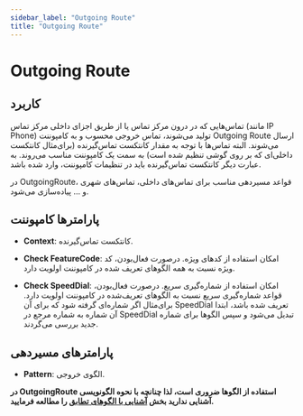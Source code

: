 ```yaml
---
sidebar_label: "Outgoing Route"
title: "Outgoing Route"
---
```



# Outgoing Route

## کاربرد

تماس‌‌هایی که در درون مرکز تماس یا از طریق اجزای داخلی مرکز تماس (مانند IP Phone) تولید می‌شوند، تماس خروجی محسوب و به کامپوننت Outgoing Route ارسال می‌شوند. البته تماس‌‌ها با توجه به مقدار کانتکست تماس‌‌گیرنده (برای‌مثال کانتکست داخلی‌‌ای که بر روی گوشی تنظیم شده است) به سمت یک کامپوننت مناسب می‌‌روند. به عبارت دیگر کانتکست تماس‌‌گیرنده باید در تنظیمات کامپوننت، وارد شده باشد.

در OutgoingRoute، قواعد مسیردهی مناسب برای تماس‌‌های داخلی، تماس‌‌های شهری و ... پیاده‌‌سازی می‌شود.

## پارامترها کامپوننت

- **Context**: کانتکست تماس‌‌گیرنده.

- **Check FeatureCode**: امکان استفاده از کد‌‌های ویژه. درصورت فعال‌‌بودن، کد ویژه نسبت به همه الگوهای تعریف شده در کامپوننت اولویت دارد.

- **Check SpeedDial**: امکان استفاده از شماره‌‌گیری سریع. درصورت فعال‌‌بودن، قواعد شماره‌‌گیری سریع نسبت به الگوهای تعریف‌شده در کامپوننت اولویت دارد. برای‌مثال اگر شماره‌‌ای گرفته شود که برای آن SpeedDial تعریف شده باشد، ابتدا آن شماره به شماره مرجع در SpeedDial تبدیل می‌شود و سپس الگوها برای شماره جدید بررسی می‌‌گردند.


## پارامترهای مسیردهی

- **Pattern**: الگوی خروجی.

**در OutgoingRoute استفاده از الگوها ضروری است، لذا چنانچه با نحوه الگونویسی آشنایی ندارید بخش **[آشنایی با الگوهای تطابق](/pbx/advance-settings/matchpattern)** را مطالعه فرمایید.**